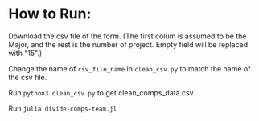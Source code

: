 # How to Run:

Download the csv file of the form. 
(The first colum is assumed to be the Major, and the rest is the number of project. Empty field will be replaced with "15".)

Change the name of `csv_file_name` in `clean_csv.py` to match the name of the csv file.

Run `python3 clean_csv.py` to get clean_comps_data.csv.

Run `julia divide-comps-team.jl`
